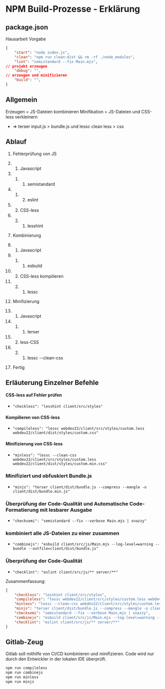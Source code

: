 # NPM Build-Prozesse - Erklärung

## package.json
Hausarbeit Vorgabe
```json
{
	"start": "node index.js",
	"clean": "npm run clean:dist && rm -rf ./node_modules",
	"lint": "semistandard --fix Main.mjs",
// projekt erzeugen
	"debug": "",
// erzeugen und minifizieren
	"build": "",
}
```
## Allgemein
Erzeugen = JS-Dateien kombinieren
Minifikation = JS-Dateien und CSS-less verkleinern
- => terser input.js > bundle.js und lessc clean less > css

## Ablauf
1. Fehlerprüfung von JS

1. 1. Javascript 
1. 1. 1. semistandard
1. 1. 2. eslint

1. 2. CSS-less
1. 2. 1. lesshint

2. Kombinierung
2. 1. Javascript
2. 1. 1. esbuild
2. 2. CSS-less kompilieren
2. 2. 1. lessc

3. Minifizierung
3. 1. Javascript
3. 1. 1. terser
3. 2. less-CSS
3. 2. 1. lessc --clean-css

4. Fertig

## Erläuterung Einzelner Befehle
#### CSS-less auf Fehler prüfen
- `"checkless": "lesshint client/src/styles"` 
#### Kompilieren von CSS-less
- `"compileless": "lessc webdev22/client/src/styles/custom.less webdev22/client/dist/styles/custom.css"`
#### Minifizierung von CSS-less
- `"minless": "lessc --clean-css webdev22/client/src/styles/custom.less webdev22/client/dist/styles/custom.min.css"`

### Minifiziert und obfuskiert Bundle.js
- `"minjs": "terser client/dist/bundle.js --compress --mangle -o client/dist/bundle.min.js"`

### Überprüfung der Code-Qualität und Automatische Code-Formatierung mit lesbarer Ausgabe
- `"checksemi": "semistandard --fix --verbose Main.mjs | snazzy"`

### kombiniert alle JS-Dateien zu einer zusammen
- `"combinejs": "esbuild client/src/js/Main.mjs --log-level=warning --bundle --outfile=client/dist/bundle.js"`

### Überprüfung der Code-Qualität
- `"checklint": "eslint client/src/js/** server/**"`

Zusammenfassung:
```json
{
	"checkless": "lesshint client/src/styles",
	"compileless": "lessc webdev22/client/src/styles/custom.less webdev22/client/dist/styles/custom.css",
	"minless": "lessc --clean-css webdev22/client/src/styles/custom.less webdev22/client/dist/styles/custom.min.css",
	"minjs": "terser client/dist/bundle.js --compress --mangle -o client/dist/bundle.min.js",
	"checksemi": "semistandard --fix --verbose Main.mjs | snazzy",
	"combinejs": "esbuild client/src/js/Main.mjs --log-level=warning --bundle --outfile=client/dist/bundle.js",
	"checklint": "eslint client/src/js/** server/**"
}
```

## Gitlab-Zeug

Gitlab soll mithilfe von CI/CD kombinieren und minifizieren.
Code wird nur durch den Entwickler in der lokalen IDE überprüft.

```bash
npm run compileless
npm run combinejs
npm run minless
npm run minjs
```

